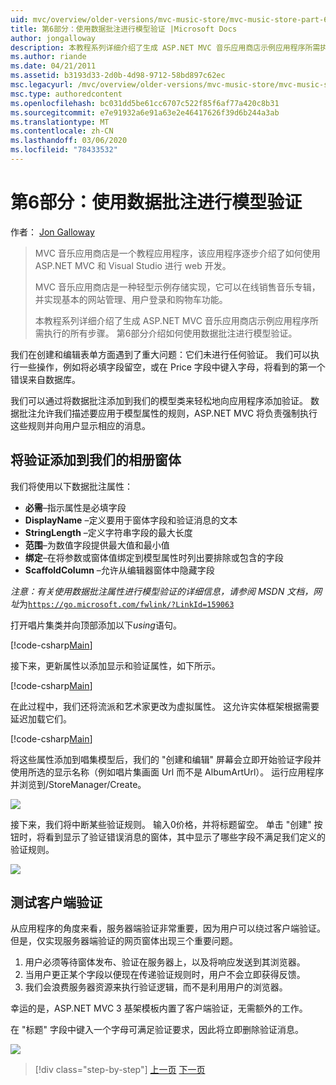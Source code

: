 ```yaml
---
uid: mvc/overview/older-versions/mvc-music-store/mvc-music-store-part-6
title: 第6部分：使用数据批注进行模型验证 |Microsoft Docs
author: jongalloway
description: 本教程系列详细介绍了生成 ASP.NET MVC 音乐应用商店示例应用程序所需执行的所有步骤。 第6部分介绍如何对模型 V 使用数据批注 。
ms.author: riande
ms.date: 04/21/2011
ms.assetid: b3193d33-2d0b-4d98-9712-58bd897c62ec
msc.legacyurl: /mvc/overview/older-versions/mvc-music-store/mvc-music-store-part-6
msc.type: authoredcontent
ms.openlocfilehash: bc031dd5be61cc6707c522f85f6af77a420c8b31
ms.sourcegitcommit: e7e91932a6e91a63e2e46417626f39d6b244a3ab
ms.translationtype: MT
ms.contentlocale: zh-CN
ms.lasthandoff: 03/06/2020
ms.locfileid: "78433532"
---
```

# <a name="part-6-using-data-annotations-for-model-validation"></a>第6部分：使用数据批注进行模型验证

作者： [Jon Galloway](https://github.com/jongalloway)

> MVC 音乐应用商店是一个教程应用程序，该应用程序逐步介绍了如何使用 ASP.NET MVC 和 Visual Studio 进行 web 开发。  
>   
> MVC 音乐应用商店是一种轻型示例存储实现，它可以在线销售音乐专辑，并实现基本的网站管理、用户登录和购物车功能。  
>   
> 本教程系列详细介绍了生成 ASP.NET MVC 音乐应用商店示例应用程序所需执行的所有步骤。 第6部分介绍如何使用数据批注进行模型验证。

我们在创建和编辑表单方面遇到了重大问题：它们未进行任何验证。 我们可以执行一些操作，例如将必填字段留空，或在 Price 字段中键入字母，将看到的第一个错误来自数据库。

我们可以通过将数据批注添加到我们的模型类来轻松地向应用程序添加验证。 数据批注允许我们描述要应用于模型属性的规则，ASP.NET MVC 将负责强制执行这些规则并向用户显示相应的消息。

## <a name="adding-validation-to-our-album-forms"></a>将验证添加到我们的相册窗体

我们将使用以下数据批注属性：

- **必需**–指示属性是必填字段
- **DisplayName** –定义要用于窗体字段和验证消息的文本
- **StringLength** –定义字符串字段的最大长度
- **范围**–为数值字段提供最大值和最小值
- **绑定**–在将参数或窗体值绑定到模型属性时列出要排除或包含的字段
- **ScaffoldColumn** –允许从编辑器窗体中隐藏字段

*注意：有关使用数据批注属性进行模型验证的详细信息，请参阅 MSDN 文档，网址*为[`https://go.microsoft.com/fwlink/?LinkId=159063`](https://go.microsoft.com/fwlink/?LinkId=159063)

打开唱片集类并向顶部添加以下*using*语句。

[!code-csharp[Main](mvc-music-store-part-6/samples/sample1.cs)]

接下来，更新属性以添加显示和验证属性，如下所示。

[!code-csharp[Main](mvc-music-store-part-6/samples/sample2.cs)]

在此过程中，我们还将流派和艺术家更改为虚拟属性。 这允许实体框架根据需要延迟加载它们。

[!code-csharp[Main](mvc-music-store-part-6/samples/sample3.cs)]

将这些属性添加到唱集模型后，我们的 "创建和编辑" 屏幕会立即开始验证字段并使用所选的显示名称（例如唱片集画面 Url 而不是 AlbumArtUrl）。 运行应用程序并浏览到/StoreManager/Create。

![](mvc-music-store-part-6/_static/image1.png)

接下来，我们将中断某些验证规则。 输入0价格，并将标题留空。 单击 "创建" 按钮时，将看到显示了验证错误消息的窗体，其中显示了哪些字段不满足我们定义的验证规则。

![](mvc-music-store-part-6/_static/image2.png)

## <a name="testing-the-client-side-validation"></a>测试客户端验证

从应用程序的角度来看，服务器端验证非常重要，因为用户可以绕过客户端验证。 但是，仅实现服务器端验证的网页窗体出现三个重要问题。

1. 用户必须等待窗体发布、验证在服务器上，以及将响应发送到其浏览器。
2. 当用户更正某个字段以便现在传递验证规则时，用户不会立即获得反馈。
3. 我们会浪费服务器资源来执行验证逻辑，而不是利用用户的浏览器。

幸运的是，ASP.NET MVC 3 基架模板内置了客户端验证，无需额外的工作。

在 "标题" 字段中键入一个字母可满足验证要求，因此将立即删除验证消息。

![](mvc-music-store-part-6/_static/image3.png)

> [!div class="step-by-step"]
> [上一页](mvc-music-store-part-5.md)
> [下一页](mvc-music-store-part-7.md)
